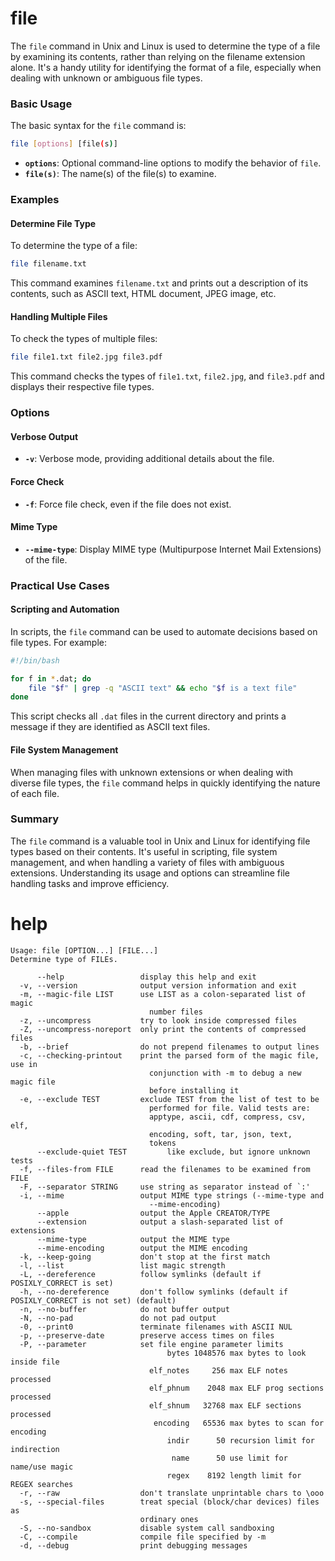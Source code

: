# file

The `file` command in Unix and Linux is used to determine the type of a file by examining its contents, rather than relying on the filename extension alone. It's a handy utility for identifying the format of a file, especially when dealing with unknown or ambiguous file types.

### Basic Usage

The basic syntax for the `file` command is:

```sh
file [options] [file(s)]
```

- **`options`**: Optional command-line options to modify the behavior of `file`.
- **`file(s)`**: The name(s) of the file(s) to examine.

### Examples

#### Determine File Type

To determine the type of a file:

```sh
file filename.txt
```

This command examines `filename.txt` and prints out a description of its contents, such as ASCII text, HTML document, JPEG image, etc.

#### Handling Multiple Files

To check the types of multiple files:

```sh
file file1.txt file2.jpg file3.pdf
```

This command checks the types of `file1.txt`, `file2.jpg`, and `file3.pdf` and displays their respective file types.

### Options

#### Verbose Output

- **`-v`**: Verbose mode, providing additional details about the file.

#### Force Check

- **`-f`**: Force file check, even if the file does not exist.

#### Mime Type

- **`--mime-type`**: Display MIME type (Multipurpose Internet Mail Extensions) of the file.

### Practical Use Cases

#### Scripting and Automation

In scripts, the `file` command can be used to automate decisions based on file types. For example:

```sh
#!/bin/bash

for f in *.dat; do
    file "$f" | grep -q "ASCII text" && echo "$f is a text file"
done
```

This script checks all `.dat` files in the current directory and prints a message if they are identified as ASCII text files.

#### File System Management

When managing files with unknown extensions or when dealing with diverse file types, the `file` command helps in quickly identifying the nature of each file.

### Summary

The `file` command is a valuable tool in Unix and Linux for identifying file types based on their contents. It's useful in scripting, file system management, and when handling a variety of files with ambiguous extensions. Understanding its usage and options can streamline file handling tasks and improve efficiency. 

# help 

```
Usage: file [OPTION...] [FILE...]
Determine type of FILEs.

      --help                 display this help and exit
  -v, --version              output version information and exit
  -m, --magic-file LIST      use LIST as a colon-separated list of magic
                               number files
  -z, --uncompress           try to look inside compressed files
  -Z, --uncompress-noreport  only print the contents of compressed files
  -b, --brief                do not prepend filenames to output lines
  -c, --checking-printout    print the parsed form of the magic file, use in
                               conjunction with -m to debug a new magic file
                               before installing it
  -e, --exclude TEST         exclude TEST from the list of test to be
                               performed for file. Valid tests are:
                               apptype, ascii, cdf, compress, csv, elf,
                               encoding, soft, tar, json, text,
                               tokens
      --exclude-quiet TEST         like exclude, but ignore unknown tests
  -f, --files-from FILE      read the filenames to be examined from FILE
  -F, --separator STRING     use string as separator instead of `:'
  -i, --mime                 output MIME type strings (--mime-type and
                               --mime-encoding)
      --apple                output the Apple CREATOR/TYPE
      --extension            output a slash-separated list of extensions
      --mime-type            output the MIME type
      --mime-encoding        output the MIME encoding
  -k, --keep-going           don't stop at the first match
  -l, --list                 list magic strength
  -L, --dereference          follow symlinks (default if POSIXLY_CORRECT is set)
  -h, --no-dereference       don't follow symlinks (default if POSIXLY_CORRECT is not set) (default)
  -n, --no-buffer            do not buffer output
  -N, --no-pad               do not pad output
  -0, --print0               terminate filenames with ASCII NUL
  -p, --preserve-date        preserve access times on files
  -P, --parameter            set file engine parameter limits
                                   bytes 1048576 max bytes to look inside file
                               elf_notes     256 max ELF notes processed
                               elf_phnum    2048 max ELF prog sections processed
                               elf_shnum   32768 max ELF sections processed
                                encoding   65536 max bytes to scan for encoding
                                   indir      50 recursion limit for indirection
                                    name      50 use limit for name/use magic
                                   regex    8192 length limit for REGEX searches
  -r, --raw                  don't translate unprintable chars to \ooo
  -s, --special-files        treat special (block/char devices) files as
                             ordinary ones
  -S, --no-sandbox           disable system call sandboxing
  -C, --compile              compile file specified by -m
  -d, --debug                print debugging messages
```

